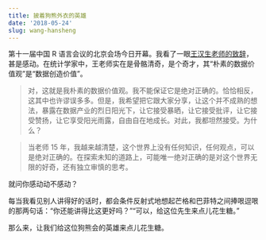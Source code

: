 ```yaml
---
title: 披着狗熊外衣的英雄
date: '2018-05-24'
slug: wang-hansheng
---
```


第十一届中国 R 语言会议的北京会场今日开幕。我看了一眼[王汉生老师的致辞](https://mp.weixin.qq.com/s/IdrFbvkaIxThh398l42rBg)，甚是感动。在统计学家中，王老师实在是骨骼清奇，是个奇才，其“朴素的数据价值观”是“数据创造价值”。

> 对，这就是我朴素的数据价值观。我不能保证它是绝对正确的。恰恰相反，这其中也许谬误多多。但是，我希望把它跟大家分享，让这个并不成熟的想法，暴露在数据产业的烈日阳光下，让它接受暴晒，让它接受批评，让它接受赞扬，让它享受阳光雨露，自由自在地成长。对此，我都坦然接受。为什么？

> 当老师 15 年，我越来越清楚，这个世界上没有任何知识，任何观点，可以是绝对正确的。在探索未知的道路上，可能唯一绝对正确的是对这个世界无限的好奇，还有独立审慎的思考。

就问你感动动不感动？

每当我看见别人讲得好的话时，都会条件反射式地想起芒格和巴菲特之间捧哏逗哏的那两句话：“你还能讲得比这更好吗？”“可以，给这位先生来点儿花生糖。”

那么来，让我们给这位狗熊会的英雄来点儿花生糖。
